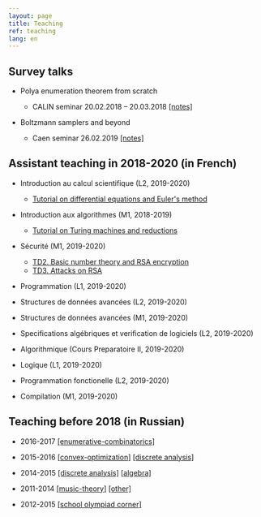 ```yaml
---
layout: page
title: Teaching
ref: teaching
lang: en
---
```


## Survey talks

* Polya enumeration theorem from scratch
    * CALIN seminar 20.02.2018 – 20.03.2018
    [[notes]](files/teach/polya.pdf)

* Boltzmann samplers and beyond
    * Caen seminar 26.02.2019
    [[notes]](files/teach/boltzmann.pdf)

## Assistant teaching in 2018-2020 (in French)

* Introduction au calcul scientifique (L2, 2019-2020)
    * [Tutorial on differential equations
and Euler's method](files/teach/l2-spi-td5.pdf)

* Introduction aux algorithmes (M1, 2018-2019)
    * [Tutorial on Turing machines and
      reductions](files/teach/m1-tm-preexam.pdf)

* Sécurité (M1, 2019-2020)
    * [TD2. Basic number theory and RSA
      encryption](files/teach/m1-crypto-td2.pdf)
    * [TD3. Attacks on RSA](files/teach/m1-crypto-td3.pdf)

* Programmation (L1, 2019-2020)
* Structures de données avancées (L2, 2019-2020)
* Structures de données avancées (M1, 2019-2020)
* Specifications algébriques et verification de logiciels (L2, 2019-2020)
* Algorithmique (Cours Preparatoire II, 2019-2020)
* Logique (L1, 2019-2020)
* Programmation fonctionelle (L2, 2019-2020)
* Compilation (M1, 2019-2020)

## Teaching before 2018 (in Russian)

* 2016-2017 
[[enumerative-combinatorics]](http://github.com/electric-tric/mipt-teach-enum-comb)

* 2015-2016
[[convex-optimization]](https://drive.google.com/drive/folders/0B733JIZxEnkNWVVDVjdYVk1tclE?usp=sharing)
[[discrete analysis]](https://drive.google.com/drive/folders/0B733JIZxEnkNRFhQdW5Nak5FRUU?usp=sharing)

* 2014-2015
[[discrete analysis]](https://drive.google.com/drive/folders/0B733JIZxEnkNVFJ1azljVmtpTDA?usp=sharing)
[[algebra]](https://drive.google.com/drive/folders/0B733JIZxEnkNM1NLVE96dXJGT1k?usp=sharing)

* 2011-2014
[[music-theory]](https://www.youtube.com/channel/UCD4gnkkUbiDyynaYqR_cK3w)
[[other]](https://drive.google.com/drive/folders/0B733JIZxEnkNU1p2SU1ZUVh4NGM?usp=sharing)

* 2012-2015 [[school olympiad
  corner]](https://drive.google.com/folderview?id=0B733JIZxEnkNNXFZcEp5QWlTY0k&usp=sharing)
